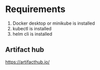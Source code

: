 # Requirements
1. Docker desktop or minikube is installed
2. kubectl is installed
3. helm cli is installed


## Artifact hub
https://artifacthub.io/
